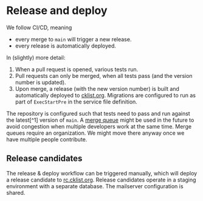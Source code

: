 # Release and deploy

We follow CI/CD, meaning

- every merge to `main` will trigger a new release.
- every release is automatically deployed.

In (slightly) more detail:

1. When a pull request is opened, various tests run.
2. Pull requests can only be merged, when all tests pass (and the version number is updated).
3. Upon merge, a release (with the new version number) is built and automatically deployed to [cklist.org](cklist.org). Migrations are configured to run as part of `ExecStartPre` in the service file definition.

The repository is configured such that tests need to pass and run against the latest[^1] version of `main`. A [merge queue](https://docs.github.com/en/repositories/configuring-branches-and-merges-in-your-repository/configuring-pull-request-merges/managing-a-merge-queue) might be used in the future to avoid congestion when multiple developers work at the same time. Merge queues require an organization. We might move there anyway once we have multiple people contribute.

## Release candidates

The release & deploy workflow can be triggered manually, which will deploy a release candidate to [rc.cklist.org](https://rc.cklist.org). Release candidates operate in a staging environment with a separate database. The mailserver configuration is shared.
